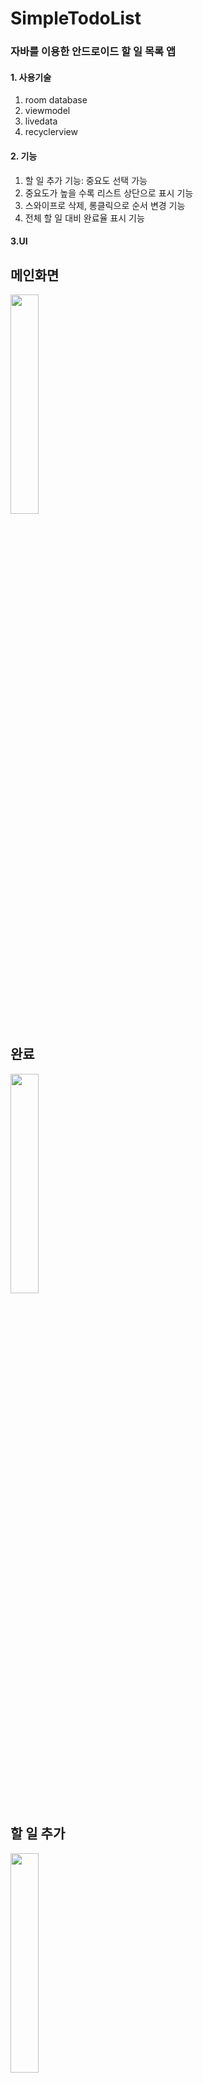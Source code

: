 # SimpleTodoList
### 자바를 이용한 안드로이드 할 일 목록 앱

#### 1. 사용기술
1. room database
2. viewmodel
3. livedata
4. recyclerview

#### 2. 기능
1. 할 일 추가 기능: 중요도 선택 가능
2. 중요도가 높을 수록 리스트 상단으로 표시 기능
3. 스와이프로 삭제, 롱클릭으로 순서 변경 기능
4. 전체 할 일 대비 완료율 표시 기능

#### 3.UI

## 메인화면

<img width="30%" src="https://user-images.githubusercontent.com/79740398/142454466-5281fdbf-f8b2-4734-889e-83269e7b411c.jpeg"/>

## 완료

<img width="30%" src="https://user-images.githubusercontent.com/79740398/142455138-2517ca0c-5e3e-4b9a-acc7-3dd81bc695c8.jpeg"/>

## 할 일 추가

<img width="30%" src="https://user-images.githubusercontent.com/79740398/142455342-13a63983-5a39-40e6-862a-46a4ccb5a3d9.jpeg"/>
